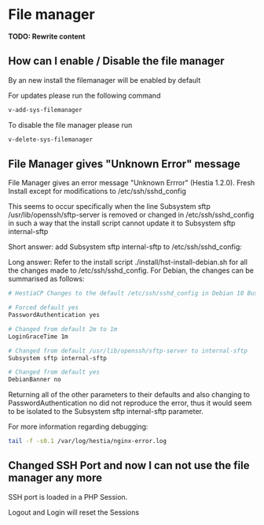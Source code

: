 # File manager

**TODO: Rewrite content**

## How can I enable / Disable the file manager

By an new install the filemanager will be enabled by default

For updates please run the following command

```bash
v-add-sys-filemanager
```

To disable the file manager please run

```bash
v-delete-sys-filemanager
```

## File Manager gives "Unknown Error" message

File Manager gives an error message "Unknown Errror" (Hestia 1.2.0).
Fresh Install except for modifications to /etc/ssh/sshd_config

This seems to occur specifically when the line Subsystem sftp
/usr/lib/openssh/sftp-server is removed or changed in
/etc/ssh/sshd_config in such a way that the install script cannot update
it to Subsystem sftp internal-sftp

Short answer: add Subsystem sftp internal-sftp to /etc/ssh/sshd_config:

Long answer: Refer to the install script ./install/hst-install-debian.sh
for all the changes made to /etc/ssh/sshd_config. For Debian, the
changes can be summarised as follows:

```bash
# HestiaCP Changes to the default /etc/ssh/sshd_config in Debian 10 Buster

# Forced default yes
PasswordAuthentication yes

# Changed from default 2m to 1m
LoginGraceTime 1m

# Changed from default /usr/lib/openssh/sftp-server to internal-sftp
Subsystem sftp internal-sftp

# Changed from default yes
DebianBanner no
```

Returning all of the other parameters to their defaults and also
changing to PasswordAuthentication no did not reproduce the error, thus
it would seem to be isolated to the Subsystem sftp internal-sftp
parameter.

For more information regarding debugging:

```bash
tail -f -s0.1 /var/log/hestia/nginx-error.log
```

## Changed SSH Port and now I can not use the file manager any more

SSH port is loaded in a PHP Session.

Logout and Login will reset the Sessions
